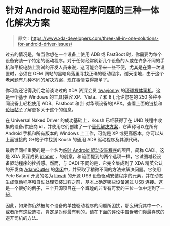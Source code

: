# 针对 Android 驱动程序问题的三种一体化解决方案

> 原文：<https://www.xda-developers.com/three-all-in-one-solutions-for-android-driver-issues/>

过去的情况是，每当你想在一个设备上使用 ADB 或 FastBoot 时，你需要为每个设备安装一个特定的驱动程序。对于任何经常刷新几个设备的人或在许多不同的手机和平板电脑上测试的开发人员来说，这可能会带来一些不便，尤其是在第一次设置时，必须在 OEM 网站的黑暗角落里寻找正确的驱动程序。谢天谢地，由于这个老问题有几种不同的解决方案，现在事情变得简单了。

你可能还记得我们之前谈论过的 XDA 资深会员 [1wayjonny](http://forum.xda-developers.com/member.php?u=391935) 的[环球裸体司机](http://www.xda-developers.com/android/universal-naked-driver-updated-again-supports-new-nexus-devices/)。这是一个基于 Windows 的工具(兼容 XP、Vista、7 和 8 ),允许您在的 250 多种不同设备上轻松使用 ADB、Fastboot 和(针对华硕设备的)APX。查看上面的链接和[论坛帖子](http://forum.xda-developers.com/showthread.php?t=1161769&usg=3bV9PmMcPfSfH4pmqQzlitUJ2rU.)了解更多关于这个的信息。

在 Universal Naked Driver 的成功基础上，Koush 已经获得了在 UND 线程中收集的设备/供应商 id，并使用它们创建了一个[替代解决方案](https://plus.google.com/103583939320326217147/posts/BQ5iYJEaaEH)，它声称可以在所有 Android 手机和所有版本的 Windows 上工作，可能是 XP 或更高版本。你可以从上面链接的 G+帖子中找到 Koush 的通用 ADB 驱动程序及其源代码。

最后但同样重要的是一个名为[临时 Android 驱动安装程序](https://code.google.com/p/cadi/)的项目，简称 CADI。这是 XDA 资深成员 [jrloper](http://forum.xda-developers.com/member.php?u=4193553) ，的创意，和前面提到的两个选项一样，它试图减轻设备驱动程序的挫折感。然而，与 CADI 不同的是，它完全集成到了 XDA 精英公认的开发商 [AdamOutler](http://forum.xda-developers.com/member.php?u=3682533) 的[休闲](http://www.xda-developers.com/android/casual-for-verizon-galaxy-note-ii-receives-major-update/)中，并采取了稍微不同的方法来解决问题。它使用 Pete Batard 开发的名为 [libwdi](https://github.com/pbatard/libwdi) 的开源 USB 设备驱动安装程序的元素，并在动态生成驱动程序和自动处理安装过程之前，基本上确定哪些设备通过 USB 连接。这是一个很好的例子，三个开源项目在一个辉煌的非专有可爱的三位一体中走到了一起。

因此，如果你仍然被每个设备的单独驱动程序的问题所困扰，那么研究其中一个，或者所有这些选项，肯定是对你最有利的。请在下面的评论中告诉我们你最喜欢的避开司机的方法。